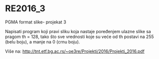 # RE2016_3
PGMA format slike- projekat 3


Napisati program koji pravi sliku koja nastaje poređenjem ulazne slike sa pragom th = 128,
tako što sve vrednosti koje su veće od th postavi na 255 (belu boju), a manje na 0 (crnu boju).

Više na: http://tnt.etf.bg.ac.rs/~oe3re/Projekti/2016/Projekti_2016.pdf
